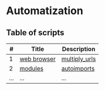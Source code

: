 # Automatization

## Table of scripts

| # | Title | Description |
|---|-------|----------|
| 1 | [web browser](./automated-web-browsing/README.md) | [multiply_urls](./automated-web-browsing/multiply_urls.py) |
| 2 | [modules](./modules/README.md) | [autoimports](./modules/autoimports.py) |
| ... | ... | ... |


 
